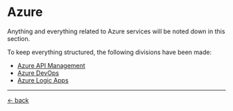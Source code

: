 # Azure
Anything and everything related to Azure services will be noted down in this section.

To keep everything structured, the following divisions have been made:
- [Azure API Management](apim\index)
- [Azure DevOps](azure-devops\index)
- [Azure Logic Apps](logic-apps\index)



---

[&larr; back](../index.md)
